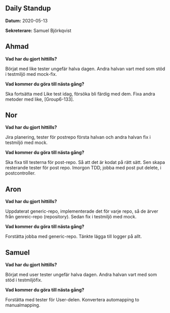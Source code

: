 ## **Daily Standup**

**Datum:** 2020-05-13

**Sekreterare:** Samuel Björkqvist



## **Ahmad**

**Vad har du gjort hittills?**

Börjat med like tester ungefär halva dagen. Andra halvan vart med som stöd i testmiljö med mock-fix.

**Vad kommer du göra till nästa gång?**

Ska fortsätta med Like test idag, försöka bli färdig med dem. Fixa andra metoder med like, [Group6-133].

## **Nor**

**Vad har du gjort hittills?**

Jira planering, tester för postrepo första halvan och andra halvan fix i testmiljö med mock. 

**Vad kommer du göra till nästa gång?**

Ska fixa till testerna för post-repo. Så att det är kodat på rätt sätt. Sen skapa resterande tester för post repo. Imorgon TDD, jobba med post put delete, i postcontroller.

## **Aron**

**Vad har du gjort hittills?**

Uppdaterat generic-repo, implementerade det för varje repo, så de ärver från genreic-repo (repository). Sedan fix i testmiljö med mock.

**Vad kommer du göra till nästa gång?**

Forstätta jobba med generic-repo. Tänkte lägga till logger på allt.  

## **Samuel**

**Vad har du gjort hittills?**

Börjat med user tester ungefär halva dagen. Andra halvan vart med som stöd i testmiljöfix.

**Vad kommer du göra till nästa gång?**

Forstätta med tester för User-delen. Konvertera automapping to manualmapping.